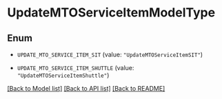 # UpdateMTOServiceItemModelType

## Enum


* `UPDATE_MTO_SERVICE_ITEM_SIT` (value: `"UpdateMTOServiceItemSIT"`)

* `UPDATE_MTO_SERVICE_ITEM_SHUTTLE` (value: `"UpdateMTOServiceItemShuttle"`)


[[Back to Model list]](../README.md#documentation-for-models) [[Back to API list]](../README.md#documentation-for-api-endpoints) [[Back to README]](../README.md)


